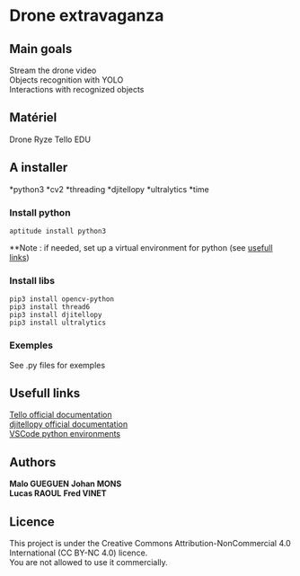 # Drone extravaganza

## Main goals

Stream the drone video  
Objects recognition with YOLO  
Interactions with recognized objects

## Matériel

Drone Ryze Tello EDU

## A installer

*python3
*cv2
*threading
*djitellopy
*ultralytics
*time

### Install python

    aptitude install python3

**Note : if needed, set up a virtual environment for python (see [usefull links](#usefull-links-))

### Install libs

    pip3 install opencv-python
    pip3 install thread6
    pip3 install djitellopy
    pip3 install ultralytics

### Exemples

See .py files for exemples

## Usefull links

[Tello official documentation](https://www.ryzerobotics.com/fr/tello-edu/downloads)  
[djitellopy official documentation](https://djitellopy.readthedocs.io/en/latest/tello/)  
[VSCode python environments](https://code.visualstudio.com/docs/python/environments)  

## Authors

**Malo GUEGUEN**
**Johan MONS**  
**Lucas RAOUL**
**Fred VINET**  

## Licence

This project is under the Creative Commons Attribution-NonCommercial 4.0 International (CC BY-NC 4.0) licence.  
You are not allowed to use it commercially.
